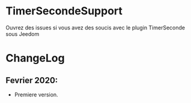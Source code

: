 # TimerSecondeSupport
Ouvrez des issues si vous avez des soucis avec le plugin TimerSeconde sous Jeedom

# ChangeLog

Fevrier 2020:
-------------

* Premiere version.
